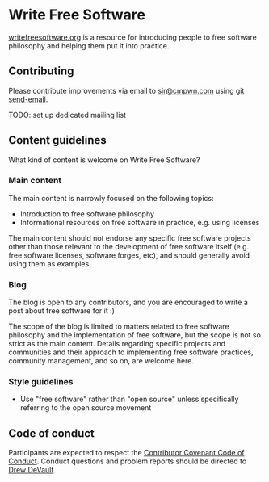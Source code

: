 # Write Free Software

[writefreesoftware.org](https://writefreesoftware.org) is a resource for
introducing people to free software philosophy and helping them put it into
practice.

## Contributing

Please contribute improvements via email to
[sir@cmpwn.com](mailto:sir@cmpwn.com) using [git send-email][0].

TODO: set up dedicated mailing list

[0]: https://git-send-email.io

## Content guidelines

What kind of content is welcome on Write Free Software?

### Main content

The main content is narrowly focused on the following topics:

- Introduction to free software philosophy
- Informational resources on free software in practice, e.g. using licenses

The main content should not endorse any specific free software projects other
than those relevant to the development of free software itself (e.g. free
software licenses, software forges, etc), and should generally avoid using them
as examples.

### Blog

The blog is open to any contributors, and you are encouraged to write a post
about free software for it :)

The scope of the blog is limited to matters related to free software philosophy
and the implementation of free software, but the scope is not so strict as the
main content. Details regarding specific projects and communities and their
approach to implementing free software practices, community management, and so
on, are welcome here.

### Style guidelines

- Use "free software" rather than "open source" unless specifically referring
  to the open source movement

## Code of conduct

Participants are expected to respect the [Contributor Covenant Code of
Conduct][0]. Conduct questions and problem reports should be directed to [Drew
DeVault](mailto:sir@cmpwn.com).

[0]: https://www.contributor-covenant.org/version/2/1/code_of_conduct/
